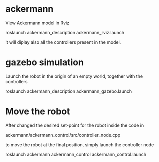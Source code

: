 # ackermann

View Ackermann model in Rviz

roslaunch ackermann_description ackermann_rviz.launch

it will diplay also all the controllers present in the model.

# gazebo simulation

Launch the robot in the origin of an empty world, together with the controllers

roslaunch ackermann_description ackermann_gazebo.launch

# Move the robot

After changed the desired set-point for the robot inside the code in

ackermann/ackermann_control/src/controller_node.cpp

to move the robot at the final position, simply launch the controller node

roslaunch ackermann ackermann_control ackermann_control.launch

